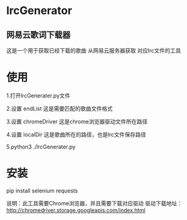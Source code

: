# lrcGenerator
网易云歌词下载器
-------------
这是一个用于获取已经下载的歌曲 从网易云服务器获取 对应lrc文件的工具



使用
===
1.打开lrcGenerater.py文件

2.设置 endList 这是需要匹配的歌曲文件格式

3.设置 chromeDriver 这是chrome浏览器驱动文件所在路径

4.设置 localDir  这是歌曲所在的路径，也是lrc文件保存路径

5.python3 ./lrcGenerater.py 

安装
===
pip install selenium requests

说明：此工具需要Chrome浏览器，并且需要下载对应驱动
驱动下载地址： http://chromedriver.storage.googleapis.com/index.html
